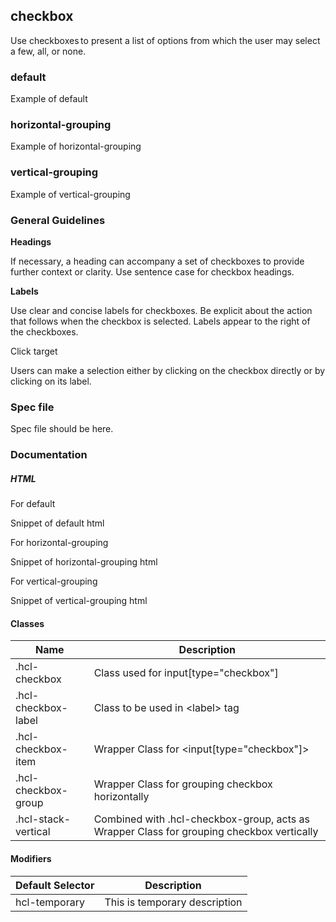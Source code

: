 ## checkbox

Use checkboxes to present a list of options from which the user may select a few, all, or none. 

### default

Example of default

### horizontal-grouping

Example of horizontal-grouping

### vertical-grouping

Example of vertical-grouping

### General Guidelines

**Headings**

If necessary, a heading can accompany a set of checkboxes to provide further context or clarity. Use sentence case for checkbox headings. 

**Labels** 

Use clear and concise labels for checkboxes. Be explicit about the action that follows when the checkbox is selected. Labels appear to the right of the checkboxes. 

Click target

Users can make a selection either by clicking on the checkbox directly or by clicking on its label. 

### Spec file

Spec file should be here.

### Documentation

##### HTML

For default

Snippet of default html

For horizontal-grouping

Snippet of horizontal-grouping html

For vertical-grouping

Snippet of vertical-grouping html

#### Classes

| Name                 | Description                                                                               |
| -------------------- | ------------------------------------------------------------------------------------------|
| .hcl-checkbox        | Class used for input[type="checkbox"]                                                     |
| .hcl-checkbox-label  | Class to be used in &lt;label&gt; tag                                                     |
| .hcl-checkbox-item   | Wrapper Class for &lt;input[type="checkbox"]&gt;                                          |
| .hcl-checkbox-group  | Wrapper Class for grouping checkbox horizontally                                          |
| .hcl-stack-vertical  | Combined with .hcl-checkbox-group, acts as Wrapper Class for grouping checkbox vertically |

#### Modifiers

| Default Selector | Description                   |
| ---------------- | ----------------------------- |
| hcl-temporary    | This is temporary description |
